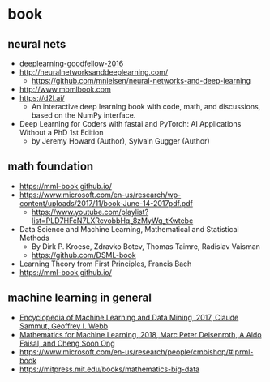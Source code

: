 # book

## neural nets
* [deeplearning-goodfellow-2016](deeplearning-goodfellow-2016)
* http://neuralnetworksanddeeplearning.com/
  * https://github.com/mnielsen/neural-networks-and-deep-learning
* http://www.mbmlbook.com
* https://d2l.ai/ 
  * An interactive deep learning book with code, math, and discussions, based on the NumPy interface.
* Deep Learning for Coders with fastai and PyTorch: AI Applications Without a PhD 1st Edition
  * by Jeremy Howard  (Author), Sylvain Gugger (Author)

## math foundation
* https://mml-book.github.io/
* https://www.microsoft.com/en-us/research/wp-content/uploads/2017/11/book-June-14-2017pdf.pdf
  * https://www.youtube.com/playlist?list=PLD7HFcN7LXRcvobbHq_8zMyWq_tKwtebc
* Data Science and Machine Learning, Mathematical and Statistical Methods
  * By Dirk P. Kroese, Zdravko Botev, Thomas Taimre, Radislav Vaisman
  * https://github.com/DSML-book
* Learning Theory from First Principles, Francis Bach
* https://mml-book.github.io/

## machine learning in general
* [Encyclopedia of Machine Learning and Data Mining, 2017, Claude Sammut, Geoffrey I. Webb](https://www.springer.com/gp/book/9781489976857)
* [Mathematics for Machine Learning, 2018, Marc Peter Deisenroth, A Aldo Faisal, and Cheng Soon Ong](http://mml-book.com)
* https://www.microsoft.com/en-us/research/people/cmbishop/#!prml-book
* https://mitpress.mit.edu/books/mathematics-big-data
